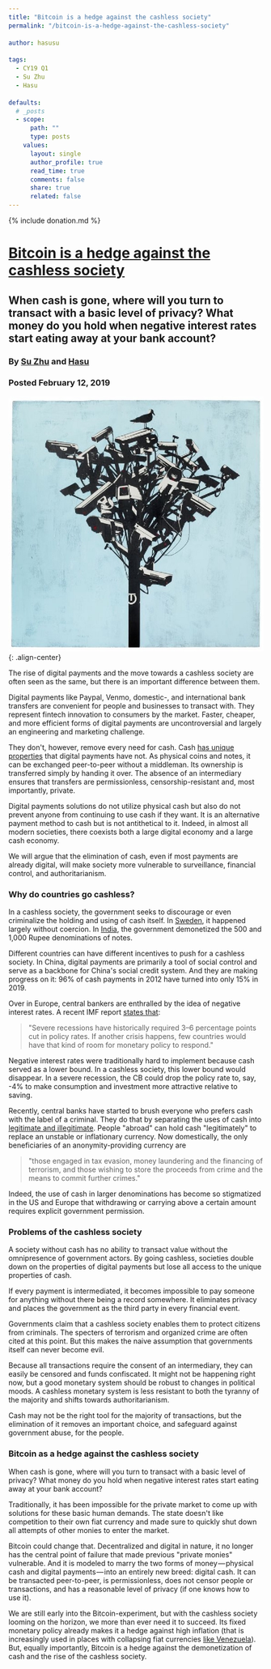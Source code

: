 ```yaml
---
title: "Bitcoin is a hedge against the cashless society"
permalink: "/bitcoin-is-a-hedge-against-the-cashless-society" 

author: hasusu

tags:
  - CY19 Q1
  - Su Zhu
  - Hasu

defaults:
  # _posts
  - scope:
      path: ""
      type: posts
    values:
      layout: single
      author_profile: true
      read_time: true
      comments: false
      share: true
      related: false
---
```


{% include donation.md %}

# [Bitcoin is a hedge against the cashless society](https://medium.com/@hasufly/bitcoin-is-a-hedge-against-the-cashless-society-e98b5d8c68cc)
## When cash is gone, where will you turn to transact with a basic level of privacy? What money do you hold when negative interest rates start eating away at your bank account?
### By [Su Zhu](https://twitter.com/zhusu) and [Hasu](https://twitter.com/hasufl)
### Posted February 12, 2019
![surveillance](/assets/images/cy19q1/cy19q1m2/su-2.png){: .align-center}

The rise of digital payments and the move towards a cashless society are often seen as the same, but there is an important difference between them.

Digital payments like Paypal, Venmo, domestic-, and international bank transfers are convenient for people and businesses to transact with. They represent fintech innovation to consumers by the market. Faster, cheaper, and more efficient forms of digital payments are uncontroversial and largely an engineering and marketing challenge.

They don't, however, remove every need for cash. Cash [has unique properties](https://coincenter.org/files/2019-02/the-case-for-electronic-cash-coin-center.pdf) that digital payments have not. As physical coins and notes, it can be exchanged peer-to-peer without a middleman. Its ownership is transferred simply by handing it over. The absence of an intermediary ensures that transfers are permissionless, censorship-resistant and, most importantly, private.

Digital payments solutions do not utilize physical cash but also do not prevent anyone from continuing to use cash if they want. It is an alternative payment method to cash but is not antithetical to it. Indeed, in almost all modern societies, there coexists both a large digital economy and a large cash economy.

We will argue that the elimination of cash, even if most payments are already digital, will make society more vulnerable to surveillance, financial control, and authoritarianism.

### **Why do countries go cashless?**

In a cashless society, the government seeks to discourage or even criminalize the holding and using of cash itself. In [Sweden](https://www.weforum.org/agenda/2018/11/sweden-cashless-society-is-no-longer-a-utopia/), it happened largely without coercion. In [India](https://en.wikipedia.org/wiki/2016_Indian_banknote_demonetisation), the government demonetized the 500 and 1,000 Rupee denominations of notes.

Different countries can have different incentives to push for a cashless society. In China, digital payments are primarily a tool of social control and serve as a backbone for China's social credit system. And they are making progress on it: 96% of cash payments in 2012 have turned into only 15% in 2019.

Over in Europe, central bankers are enthralled by the idea of negative interest rates. A recent IMF report [states that](https://blogs.imf.org/2019/02/05/cashing-in-how-to-make-negative-interest-rates-work/):

> "Severe recessions have historically required 3–6 percentage points cut in policy rates. If another crisis happens, few countries would have that kind of room for monetary policy to respond."

Negative interest rates were traditionally hard to implement because cash served as a lower bound. In a cashless society, this lower bound would disappear. In a severe recession, the CB could drop the policy rate to, say, -4% to make consumption and investment more attractive relative to saving.

Recently, central banks have started to brush everyone who prefers cash with the label of a criminal. They do that by separating the uses of cash into [legitimate and illegitimate](https://www.nber.org/papers/w15118.pdf). People "abroad" can hold cash "legitimately" to replace an unstable or inflationary currency. Now domestically, the only beneficiaries of an anonymity-providing currency are

> "those engaged in tax evasion, money laundering and the financing of terrorism, and those wishing to store the proceeds from crime and the means to commit further crimes."

Indeed, the use of cash in larger denominations has become so stigmatized in the US and Europe that withdrawing or carrying above a certain amount requires explicit government permission.

### Problems of the cashless society

A society without cash has no ability to transact value without the omnipresence of government actors. By going cashless, societies double down on the properties of digital payments but lose all access to the unique properties of cash.

If every payment is intermediated, it becomes impossible to pay someone for anything without there being a record somewhere. It eliminates privacy and places the government as the third party in every financial event.

Governments claim that a cashless society enables them to protect citizens from criminals. The specters of terrorism and organized crime are often cited at this point. But this makes the naive assumption that governments itself can never become evil.

Because all transactions require the consent of an intermediary, they can easily be censored and funds confiscated. It might not be happening right now, but a good monetary system should be robust to changes in political moods. A cashless monetary system is less resistant to both the tyranny of the majority and shifts towards authoritarianism.

Cash may not be the right tool for the majority of transactions, but the elimination of it removes an important choice, and safeguard against government abuse, for the people.

### Bitcoin as a hedge against the cashless society

When cash is gone, where will you turn to transact with a basic level of privacy? What money do you hold when negative interest rates start eating away at your bank account?

Traditionally, it has been impossible for the private market to come up with solutions for these basic human demands. The state doesn't like competition to their own fiat currency and made sure to quickly shut down all attempts of other monies to enter the market.

Bitcoin could change that. Decentralized and digital in nature, it no longer has the central point of failure that made previous "private monies" vulnerable. And it is modeled to marry the two forms of money — physical cash and digital payments — into an entirely new breed: digital cash. It can be transacted peer-to-peer, is permissionless, does not censor people or transactions, and has a reasonable level of privacy (if one knows how to use it).

We are still early into the Bitcoin-experiment, but with the cashless society looming on the horizon, we more than ever need it to succeed. Its fixed monetary policy already makes it a hedge against high inflation (that is increasingly used in places with collapsing fiat currencies [like Venezuela](https://medium.com/@mattahlborg/nuanced-analysis-of-localbitcoins-data-suggests-bitcoin-is-working-as-satoshi-intended-d8b04d3ac7b2)). But, equally importantly, Bitcoin is a hedge against the demonetization of cash and the rise of the cashless society.
